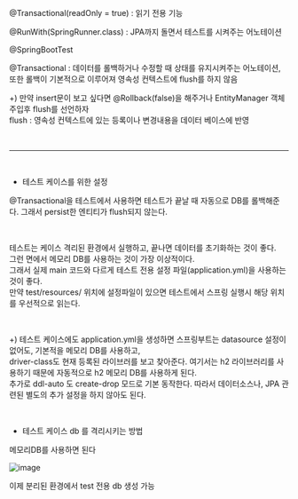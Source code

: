 @Transactional(readOnly = true) : 읽기 전용 기능

@RunWith(SpringRunner.class) : JPA까지 돌면서 테스트를 시켜주는 어노테이션

@SpringBootTest

@Transactional : 데이터를 롤백하거나 수정할 때 상태를 유지시켜주는 어노테이션, 또한 롤백이 기본적으로 이루어져 영속성 컨텍스트에 flush를 하지 않음

+) 만약 insert문이 보고 싶다면 @Rollback(false)을 해주거나 EntityManager 객체주입후 flush를 선언하자 <br/>
flush : 영속성 컨텍스트에 있는 등록이나 변경내용을 데이터 베이스에 반영


<br/>

---

<br/>

* 테스트 케이스를 위한 설정

@Transactional을 테스트에서 사용하면 테스트가 끝날 때 자동으로 DB를 롤백해준다. 그래서 persist한 엔티티가 flush되지 않는다.

<br/> 

테스트는 케이스 격리된 환경에서 실행하고, 끝나면 데이터를 초기화하는 것이 좋다. <br/>
그런 면에서 메모리 DB를 사용하는 것이 가장 이상적이다. <br/>
그래서 실제 main 코드와 다르게 테스트 전용 설정 파일(application.yml)을 사용하는 것이 좋다. <br/>
만약 test/resources/ 위치에 설정파일이 있으면 테스트에서 스프링 실행시 해당 위치를 우선적으로 읽는다. 

<br/> 

+) 테스트 케이스에도 application.yml을 생성하면 스프링부트는 datasource 설정이 없어도, 기본적을 메모리 DB를 사용하고, <br/>
driver-class도 현재 등록된 라이브러를 보고 찾아준다. 여기서는 h2 라이브러리를 사용하기 때문에 자동적으로 h2 메모리 DB를 사용하게 된다. <br/>
추가로 ddl-auto 도 create-drop 모드로 기본 동작한다. 따라서 데이터소스나, JPA 관련된 별도의 추가 설정을 하지 않아도 된다.


<br/>

* 테스트 케이스 db 를 격리시키는 방법

메모리DB를 사용하면 된다

![image](https://user-images.githubusercontent.com/78454649/150794430-59c9e288-b5a7-4c5f-9a7b-d5e2af897c42.png)

이제 분리된 환경에서 test 전용 db 생성 가능
